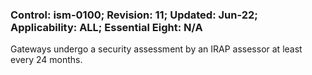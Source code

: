 ### Control: ism-0100; Revision: 11; Updated: Jun-22; Applicability: ALL; Essential Eight: N/A
<p>Gateways undergo a security assessment by an IRAP assessor at least every 24 months.</p>